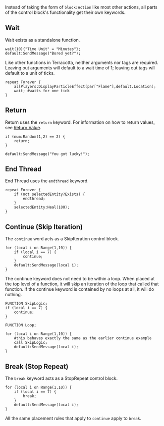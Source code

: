 Instead of taking the form of `block:Action` like most other actions, all parts of the control block's functionality get their own keywords.

## Wait
Wait exists as a standalone function.
```tc
wait(10){"Time Unit" = "Minutes"};
default:SendMessage("Bored yet?");
```

Like other functions in Terracotta, neither arguments nor tags are required. Leaving out arguments will default to a wait time of 1; leaving out tags will default to a unit of ticks.

```tc
repeat Forever {
    allPlayers:DisplayParticleEffect(par["Flame"],default.Location);
    wait; #waits for one tick
}
```

## Return
Return uses the `return` keyword. For information on how to return values, see [Return Value](function.md#return-value).

```tc
if (num:Random(1,2) == 2) {
    return;
}

default:SendMessage("You got lucky!");
```

## End Thread
End Thread uses the `endthread` keyword.

```tc
repeat Forever {
    if (not selectedEntity?Exists) {
        endthread;
    }
    selectedEntity:Heal(100);
}
```

## Continue (Skip Iteration)
The `continue` word acts as a SkipIteration control block.

```tc
for (local i on Range(1,10)) {
    if (local i == 7) {
        continue;
    }
    default:SendMessage(local i);
}
```

The continue keyword does not need to be within a loop. When placed at the top level of a function, it will skip an iteration of the loop that called that function. If the continue keyword is contained by no loops at all, it will do nothing.

```tc
FUNCTION SkipLogic;
if (local i == 7) {
    continue;
}
```

```tc
FUNCTION Loop;

for (local i on Range(1,10)) {
    #this behaves exactly the same as the earlier continue example
    call SkipLogic;
    default:SendMessage(local i);
}
```

## Break (Stop Repeat)
The `break` keyword acts as a StopRepeat control block.

```tc
for (local i on Range(1,10)) {
    if (local i == 7) {
        break;
    }
    default:SendMessage(local i);
}
```

All the same placement rules that apply to `continue` apply to `break`.